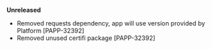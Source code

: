 **Unreleased**
* Removed requests dependency, app will use version provided by Platform [PAPP-32392]
* Removed unused certifi package [PAPP-32392]